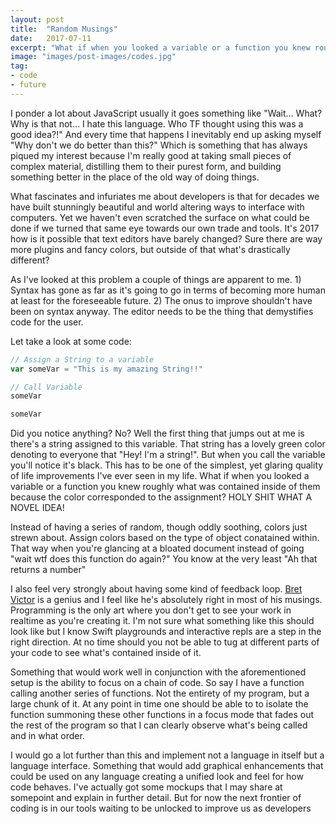 ```yaml
---
layout: post
title:  "Random Musings"
date:   2017-07-11
excerpt: "What if when you looked a variable or a function you knew roughly what was contained inside of them"
image: "images/post-images/codes.jpg"
tag:
- code
- future
---
```


I ponder a lot about JavaScript usually it goes something like "Wait… What? Why is that not… I hate this language. Who TF thought using this was a good idea?!" And every time that happens I inevitably end up asking myself "Why don't we do better than this?" Which is something that has always piqued my interest because I'm really good at taking small pieces of complex material, distilling them to their purest form, and building something better in the place of the old way of doing things. 

What fascinates and infuriates me about developers is that for decades we have built stunningly beautiful and world altering ways to interface with computers. Yet we haven't even scratched the surface on what could be done if we turned that same eye towards our own trade and tools. It's 2017 how is it possible that text editors have barely changed? Sure there are way more plugins and fancy colors, but outside of that what's drastically different?

As I've looked at this problem a couple of things are apparent to me. 1) Syntax has gone as far as it's going to go in terms of becoming more human at least for the foreseeable future. 2) The onus to improve shouldn't have been on syntax anyway. The editor needs to be the thing that demystifies code for the user. 

Let take a look at some code:

```javascript
// Assign a String to a variable
var someVar = "This is my amazing String!!"

// Call Variable
someVar

someVar
```

Did you notice anything? No? Well the first thing that jumps out at me is there's a string assigned to this variable. That string has a lovely green color denoting to everyone that "Hey! I'm a string!". But when you call the variable you'll notice it's black. This has to be one of the simplest, yet glaring quality of life improvements I've ever seen in my life. What if when you looked a variable or a function you knew roughly what was contained inside of them because the color corresponded to the assignment? HOLY SHIT WHAT A NOVEL IDEA!

Instead of having a series of random, though oddly soothing, colors just strewn about. Assign colors based on the type of object conatained within. That way when you're glancing at a bloated document instead of going "wait wtf does this function do again?" You know at the very least "Ah that returns a number"

I also feel very strongly about having some kind of feedback loop. [Bret Victor](http://worrydream.com/) is a genius and I feel like he's absolutely right in most of his musings. Programming is the only art where you don't get to see your work in realtime as you're creating it. I'm not sure what something like this should look like but I know Swift playgrounds and interactive repls are a step in the right direction. At no time should you not be able to tug at different parts of your code to see what's contained inside of it. 

Something that would work well in conjunction with the aforementioned setup is the ability to focus on a chain of code. So say I have a function calling another series of functions. Not the entirety of my program, but a large chunk of it. At any point in time one should be able to to isolate the function summoning these other functions in a focus mode that fades out the rest of the program so that I can clearly observe what's being called and in what order.

I would go a lot further than this and implement not a language in itself but a language interface. Something that would add graphical enhancements that could be used on any language creating a unified look and feel for how code behaves. I've actually got some mockups that I may share at somepoint and explain in further detail. But for now the next frontier of coding is in our tools waiting to be unlocked to improve us as developers
